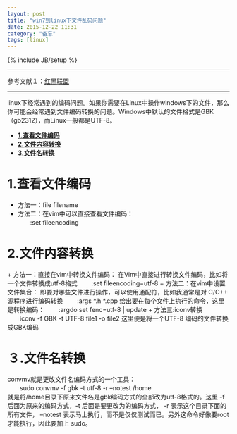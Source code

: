 ```yaml
---
layout: post
title: "win7到linux下文件乱码问题"
date: 2015-12-22 11:31
category: "备忘"
tags: [linux]
---
```

{% include JB/setup %}

---

参考文献１：[红黑联盟](http://www.2cto.com/os/201211/167958.html)

---

linux下经常遇到的编码问题。如果你需要在Linux中操作windows下的文件，那么你可能会经常遇到文件编码转换的问题。Windows中默认的文件格式是GBK（gb2312），而Linux一般都是UTF-8。

* [**1.查看文件编码**](#1)  
* [**2.文件内容转换**](#2)
* [**3.文件名转换**](#3)


<h1 id="1">1.查看文件编码</h1>

+ 方法一：file filename
+ 方法二：在vim中可以直接查看文件编码：     
　　:set fileencoding



<h1 id="2">2.文件内容转换</h1>
+ 方法一：直接在vim中转换文件编码：  
在Vim中直接进行转换文件编码，比如将一个文件转换成utf-8格式  
　　:set fileencoding=utf-8
+ 方法二：在vim中设置文件集合：  
 即要对哪些文件进行操作，可以使用通配符，比如我通常是对 C/C++ 源程序进行编码转换   
　　:args *.h *.cpp  
给出要在每个文件上执行的命令，这里是转换编码：  
　　:argdo set fenc=utf-8 | update    
+ 方法三:iconv转换   
　　iconv -f GBK -t UTF-8 file1 -o file2   
这里便是将一个UTF-8 编码的文件转换成GBK编码   




<h1 id="３">３.文件名转换</h1>

convmv就是更改文件名编码方式的一个工具：   
　　sudo convmv -f gbk -t utf-8 -r –notest  /home   
就是将/home目录下原来文件名是gbk编码方式的全部改为utf-8格式的。这里 -f  后面为原来的编码方式，-t 后面是要更改为的编码方式， -r 表示这个目录下面的所有文件， –notest 表示马上执行，而不是仅仅测试而已。另外这命令好像要root才能执行，因此要加上 sudo。
